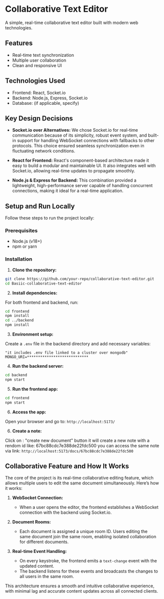 # Collaborative Text Editor

A simple, real-time collaborative text editor built with modern web technologies.

## Features

- Real-time text synchronization
- Multiple user collaboration
- Clean and responsive UI

## Technologies Used

- Frontend: React, Socket.io
- Backend: Node.js, Express, Socket.io
- Database: (if applicable, specify)

## Key Design Decisions

- **Socket.io over Alternatives:** We chose Socket.io for real-time communication because of its simplicity, robust event system, and built-in support for handling WebSocket connections with fallbacks to other protocols. This choice ensured seamless synchronization even in fluctuating network conditions.

- **React for Frontend:** React's component-based architecture made it easy to build a modular and maintainable UI. It also integrates well with Socket.io, allowing real-time updates to propagate smoothly.

- **Node.js & Express for Backend:** This combination provided a lightweight, high-performance server capable of handling concurrent connections, making it ideal for a real-time application.

## Setup and Run Locally

Follow these steps to run the project locally:

### Prerequisites

- Node.js (v18+)
- npm or yarn

### Installation

1. **Clone the repository:**

```sh
git clone https://github.com/your-repo/collaborative-text-editor.git
cd Basiic-collaborative-text-editor
```

2. **Install dependencies:**

For both frontend and backend, run:

```sh
cd frontend
npm install
cd ../backend
npm install
```

3. **Environment setup:**

Create a `.env` file in the backend directory and add necessary variables:

```
"it includes .env file linked to a cluster over mongodb"
MONGO_URI=****************************
```

4. **Run the backend server:**

```sh
cd backend
npm start
```

5. **Run the frontend app:**

```sh
cd frontend
npm start
```

6. **Access the app:**

Open your browser and go to: `http://localhost:5173/`

6. **Create a note:**

Click on : "create new document" button it will create a new note with a rendom id  like: 67bc88cdc7e388de22fdc500
you can access the same note via link: `http://localhost:5173/docs/67bc88cdc7e388de22fdc500`




## Collaborative Feature and How It Works

The core of the project is its real-time collaborative editing feature, which allows multiple users to edit the same document simultaneously. Here’s how it works:

1. **WebSocket Connection:**
   - When a user opens the editor, the frontend establishes a WebSocket connection with the backend using Socket.io.

2. **Document Rooms:**
   - Each document is assigned a unique room ID. Users editing the same document join the same room, enabling isolated collaboration for different documents.

3. **Real-time Event Handling:**
   - On every keystroke, the frontend emits a `text-change` event with the updated content.
   - The backend listens for these events and broadcasts the changes to all users in the same room.



This architecture ensures a smooth and intuitive collaborative experience, with minimal lag and accurate content updates across all connected clients.













































































































